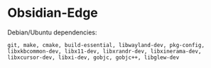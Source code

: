 # Obsidian-Edge

Debian/Ubuntu dependencies: 

```
git, make, cmake, build-essential, libwayland-dev, pkg-config, libxkbcommon-dev, libx11-dev, libxrandr-dev, libxinerama-dev, libxcursor-dev, libxi-dev, gobjc, gobjc++, libglew-dev
```
